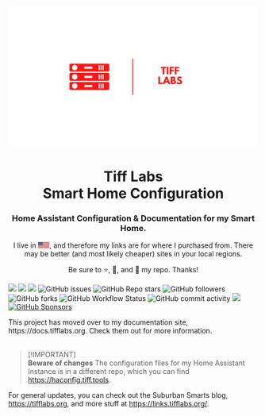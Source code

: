 <p align="center">
  <img src="images/labs.png" width="1200"/>
</p>



<h1 align="center">Tiff Labs <br />Smart Home Configuration</h1>
<h3 align="center">Home Assistant Configuration &amp; Documentation for my Smart Home.</h3>
<p align="center">
  I live in <img src="images/us.png"/>, and therefore my links are for where I purchased from. There may be better (and most likely cheaper) sites in your local regions.</p>
<p align="center">Be sure to ⭐, 👀, and 🍴 my repo. Thanks!</p> 
<p>
  <img<img src="https://img.shields.io/github/last-commit/twhite96/SmartHome?color=%234af2a1&style=for-the-badge">
  <img src="https://img.shields.io/badge/HA-Version_10.3-41BDF5?style=for-the-badge&logo=homeassistant">
  <img src="https://img.shields.io/maintenance/yes/2023?color=%234af2a1&style=for-the-badge">
  <img src="https://img.shields.io/badge/License-Unlicense-blueviolet?style=for-the-badge" />
  <img alt="GitHub issues" src="https://img.shields.io/github/issues/twhite96/tifflabs?color=%234af2a1&style=for-the-badge">
  <img alt="GitHub Repo stars" src="https://img.shields.io/github/stars/twhite96/tifflabs?color=%23ff000f&style=for-the-badge">
  <img alt="GitHub followers" src="https://img.shields.io/github/followers/twhite96?style=for-the-badge">
  <img alt="GitHub forks" src="https://img.shields.io/github/forks/twhite96/tifflabs?color=%23fa476f&style=for-the-badge">
  <img alt="GitHub Workflow Status" src="https://img.shields.io/github/actions/workflow/status/twhite96/tifflabs/ci.yml?branch=main&color=4AF2A1&style=for-the-badge"  >
  <!-- <img src="https://uptime.tifflabs.org/api/badge/1/status?upColor=%232ece9d&downColor=%23ff0000&pendingColor=%23eb64b9&maintenanceColor=%23b4dce7&style=for-the-badge" /> -->
  <img alt="GitHub commit activity" src="https://img.shields.io/github/commit-activity/w/twhite96/SuburbanSmarts?color=%234fbad6&style=for-the-badge">
  <a href="https://www.buymeacoffee.com/tifflabs">
    <img src="https://img.shields.io/badge/Buy_Me_A_Coffee-gray?style=for-the-badge&logo=buy-me-a-coffee&logoColor=fdd937" />
  </a>
  <a href="https://github.com/sponsors/twhite96/button">
    <img alt="GitHub Sponsors" src="https://img.shields.io/github/sponsors/twhite96?style=for-the-badge&logo=github&logoColor=black&label=Sponsor&labelColor=white&color=hotpink">
  </a>
</p>
This project has moved over to my documentation site, https://docs.tifflabs.org. Check them out for more information.


<br>
<br>


> [!IMPORTANT]\
> **Beware of changes**
    The configuration files for my Home Assistant Instance is in a different repo, which you can find https://haconfig.tiff.tools.


For general updates, you can check out the Suburban Smarts blog, https://tifflabs.org, and more stuff at https://links.tifflabs.org/.



<!-- <img src="https://uptime.tifflabs.org/api/badge/8/status?upColor=%23b4dce7&downColor=%23f25d2e&pendingColor=%23eb64b9&maintenanceColor=%232ece9d&style=for-the-badge"> -->